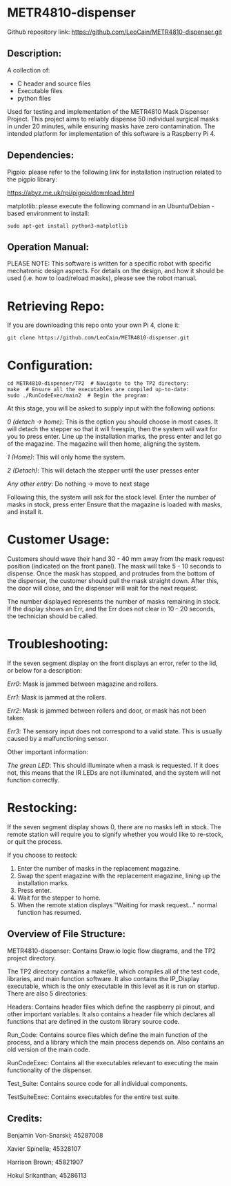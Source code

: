 # METR4810-dispenser
Github repository link:
https://github.com/LeoCain/METR4810-dispenser.git

## Description:
A collection of:
- C header and source files
- Executable files
- python files

Used for testing and implementation of the METR4810 Mask Dispenser Project. This project aims to reliably dispense 50 individual surgical masks in under 20 minutes, while ensuring masks have zero contamination. The intended platform for implementation of this software is a Raspberry Pi 4.

## Dependencies:
Pigpio: please refer to the following link for installation instruction related to the pigpio library:

https://abyz.me.uk/rpi/pigpio/download.html

matplotlib: please execute the following command in an Ubuntu/Debian - based environment to install:
```linux
sudo apt-get install python3-matplotlib
```

## Operation Manual:
PLEASE NOTE: This software is written for a specific robot with specific mechatronic design aspects. For details on the design, and how it should be used (i.e. how to load/reload masks), please see the robot manual.

# Retrieving Repo:
If you are downloading this repo onto your own Pi 4, clone it:
```linux
git clone https://github.com/LeoCain/METR4810-dispenser.git
```

# Configuration:
```linux
cd METR4810-dispenser/TP2  # Navigate to the TP2 directory:
make  # Ensure all the executables are compiled up-to-date:
sudo ./RunCodeExec/main2  # Begin the program:
```

At this stage, you will be asked to supply input with the following options:

 *0 (detach -> home)*: This is the option you should choose in most cases. It will detach the stepper so that it will freespin,   then the system will wait for you to press enter. Line up the installation marks, the press enter and let go of the             magazine. The magazine will then home, aligning the system.

 *1 (Home)*: This will only home the system.

 *2 (Detach)*: This will detach the stepper until the user presses enter

 *Any other entry*: Do nothing -> move to next stage

Following this, the system will ask for the stock level. Enter the number of masks in stock, press enter
Ensure that the magazine is loaded with masks, and install it.

# Customer Usage:
Customers should wave their hand 30 - 40 mm away from the mask request position (indicated on the front panel). The mask will take 5 - 10 seconds to dispense. Once the mask has stopped, and protrudes from the bottom of the dispenser, the customer should pull the mask straight down. After this, the door will close, and the dispenser will wait for the next request. 

The number displayed represents the number of masks remaining in stock. If the display shows an Err, and the Err does not clear in 10 - 20 seconds, the technician should be called.

# Troubleshooting:
If the seven segment display on the front displays an error, refer to the lid, or below for a description:

*Err0*: Mask is jammed between magazine and rollers.

*Err1*: Mask is jammed at the rollers.

*Err2*: Mask is jammed between rollers and door, or mask has not been taken:

*Err3*: The sensory input does not correspond to a valid state. This is usually caused by a malfunctioning sensor.

Other important information:

*The green LED*: This should illuminate when a mask is requested. If it does not, this means that the IR LEDs are not illuminated, and the system will not function correctly.

# Restocking:
If the seven segment display shows 0, there are no masks left in stock. The remote station will require you to signify whether you would like to re-stock, or quit the process.

If you choose to restock:

1. Enter the number of masks in the replacement magazine.
2. Swap the spent magazine with the replacement magazine, lining up the installation marks.
3. Press enter.
4. Wait for the stepper to home.
5. When the remote station displays "Waiting for mask request..." normal function has resumed.

## Overview of File Structure:
METR4810-dispenser: Contains Draw.io logic flow diagrams, and the TP2 project directory.

The TP2 directory contains a makefile, which compiles all of the test code, libraries, and main function software. It also contains the IP_Display executable, which is the only executable in this level as it is run on startup. There are also 5 directories:

Headers: Contains header files which define the raspberry pi pinout, and other important variables. It also contains a header file which declares all functions that are defined in the custom library source code.

Run_Code: Contains source files which define the main function of the process, and a library which the main process depends on. Also contains an old version of the main code.

RunCodeExec: Contains all the executables relevant to executing the main functionality of the dispenser.

Test_Suite: Contains source code for all individual components.

TestSuiteExec: Contains executables for the entire test suite.


## Credits:
Benjamin Von-Snarski; 45287008

Xavier Spinella; 45328107

Harrison Brown; 45821907

Hokul Srikanthan; 45286113
